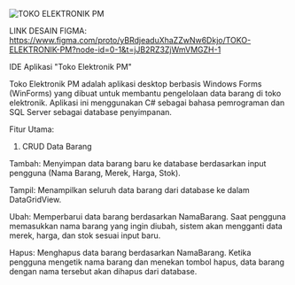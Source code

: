 ![TOKO ELEKTRONIK PM](https://github.com/user-attachments/assets/0e2cad5e-2b74-4f30-a216-1a3609e1f5fa)

LINK DESAIN FIGMA: https://www.figma.com/proto/yBRdjeaduXhaZZwNw6Dkjo/TOKO-ELEKTRONIK-PM?node-id=0-1&t=jJB2RZ3ZjWmVMGZH-1

IDE  Aplikasi "Toko Elektronik PM"

Toko Elektronik PM adalah aplikasi desktop berbasis Windows Forms (WinForms) yang dibuat untuk membantu pengelolaan data barang di toko elektronik. Aplikasi ini menggunakan C# sebagai bahasa pemrograman dan SQL Server sebagai database penyimpanan.

Fitur Utama:

1. CRUD Data Barang

Tambah: Menyimpan data barang baru ke database berdasarkan input pengguna (Nama Barang, Merek, Harga, Stok).

Tampil: Menampilkan seluruh data barang dari database ke dalam DataGridView.

Ubah: Memperbarui data barang berdasarkan NamaBarang. Saat pengguna memasukkan nama barang yang ingin diubah, sistem akan mengganti data merek, harga, dan stok sesuai input baru.

Hapus: Menghapus data barang berdasarkan NamaBarang. Ketika pengguna mengetik nama barang dan menekan tombol hapus, data barang dengan nama tersebut akan dihapus dari database.

